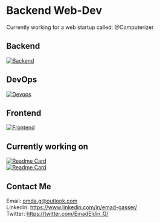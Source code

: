 # Backend Web-Dev
Currently working for a web startup called: @Computerizer




## Backend   
[![Backend](https://skillicons.dev/icons?i=python,django,postgres,nginx)](https://skillicons.dev)

## DevOps   
[![Devops](https://skillicons.dev/icons?i=docker,git,jenkins,selenium)](https://skillicons.dev) 


## Frontend   
[![Frontend](https://skillicons.dev/icons?i=html,css,js,bootstrap)](https://skillicons.dev) 

## Currently working on
[![Readme Card](https://github-readme-stats.vercel.app/api/pin/?username=Emad-Eldin-G&repo=Amazon-Selenium-Web-Scraper&theme=vue-dark)](https://github.com/Emad-Eldin-G/Amazon-Selenium-Web-Scraper)  
[![Readme Card](https://github-readme-stats.vercel.app/api/pin/?username=Emad-Eldin-G&repo=Cars-Heaven)](https://github.com/Emad-Eldin-G/Cars-Heaven)


## Contact Me

Email: <omda.g@outlook.com>  
Linkedin: <https://www.linkedin.com/in/emad-gasser/>  
Twitter: <https://twitter.com/EmadEldin_G/>


